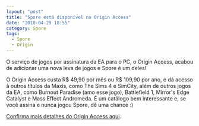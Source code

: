 ```yaml
---
layout: "post"
title: "Spore está disponível no Origin Access"
date: "2018-04-29 18:55"
category: Spore
tags:
  - Spore
  - Origin
---
```


O serviço de jogos por assinatura da EA para o PC, o Origin Access, acabou de adicionar uma nova leva de jogos e Spore é um deles!

O Origin Access custa R$ 49,90 por mês ou R$ 109,90 por ano, e dá acesso à outros títulos da Maxis, como The Sims 4 e SimCity, além de outros jogos da EA, como Burnout Paradise (amo esse jogo), Battlefield 1, Mirror's Edge Catalyst e Mass Effect Andromeda. É um catálogo bem interessante e, se você assina e nunca jogou Spore, dê uma chance :)

[Confirma mais detalhes do Origin Access aqui](https://www.origin.com/bra/pt-br/store/origin-access).
